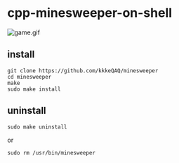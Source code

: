 # cpp-minesweeper-on-shell
![game.gif](https://github.com/kkkeQAQ/minesweeper/blob/markdown/game.gif)
## install

	git clone https://github.com/kkkeQAQ/minesweeper
	cd minesweeper
	make
	sudo make install

## uninstall
	
	sudo make uninstall

or

	sudo rm /usr/bin/minesweeper
